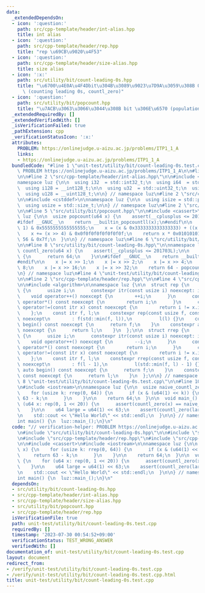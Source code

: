 ```yaml
---
data:
  _extendedDependsOn:
  - icon: ':question:'
    path: src/cpp-template/header/int-alias.hpp
    title: int alias
  - icon: ':question:'
    path: src/cpp-template/header/rep.hpp
    title: "rep \u69CB\u9020\u4F53"
  - icon: ':question:'
    path: src/cpp-template/header/size-alias.hpp
    title: size alias
  - icon: ':x:'
    path: src/utility/bit/count-leading-0s.hpp
    title: "\u6700\u4E0A\u4F4Dbit\u304B\u3089\u9023\u7D9A\u3059\u308B 0 \u306E\u6570\
      \ (counting leading 0s, countl_zero)"
  - icon: ':question:'
    path: src/utility/bit/popcount.hpp
    title: "\u7ACB\u3063\u3066\u3044\u308B bit \u306E\u6570 (population count, popcount)"
  _extendedRequiredBy: []
  _extendedVerifiedWith: []
  _isVerificationFailed: true
  _pathExtension: cpp
  _verificationStatusIcon: ':x:'
  attributes:
    PROBLEM: https://onlinejudge.u-aizu.ac.jp/problems/ITP1_1_A
    links:
    - https://onlinejudge.u-aizu.ac.jp/problems/ITP1_1_A
  bundledCode: "#line 1 \"unit-test/utility/bit/count-leading-0s.test.cpp\"\n// verification-helper:\
    \ PROBLEM https://onlinejudge.u-aizu.ac.jp/problems/ITP1_1_A\n\n#line 2 \"src/utility/bit/count-leading-0s.hpp\"\
    \n\n#line 2 \"src/cpp-template/header/int-alias.hpp\"\n\n#include <cstdint>\n\n\
    namespace luz {\n\n  using i32  = std::int32_t;\n  using i64  = std::int64_t;\n\
    \  using i128 = __int128_t;\n\n  using u32  = std::uint32_t;\n  using u64  = std::uint64_t;\n\
    \  using u128 = __uint128_t;\n\n} // namespace luz\n#line 2 \"src/cpp-template/header/size-alias.hpp\"\
    \n\n#include <cstddef>\n\nnamespace luz {\n\n  using isize = std::ptrdiff_t;\n\
    \  using usize = std::size_t;\n\n} // namespace luz\n#line 2 \"src/utility/bit/popcount.hpp\"\
    \n\n#line 5 \"src/utility/bit/popcount.hpp\"\n\n#include <cassert>\n\nnamespace\
    \ luz {\n\n  usize popcount(u64 x) {\n    assert(__cplusplus <= 201703L);\n\n\
    #ifdef __GNUC__\n    return __builtin_popcountll(x);\n#endif\n\n    x -= (x >>\
    \ 1) & 0x5555555555555555;\n    x = (x & 0x3333333333333333) + ((x >> 2) & 0x3333333333333333);\n\
    \    x += (x >> 4) & 0x0f0f0f0f0f0f0f0f;\n    return x * 0x0101010101010101 >>\
    \ 56 & 0x7f;\n  }\n\n} // namespace luz\n#line 6 \"src/utility/bit/count-leading-0s.hpp\"\
    \n\n#line 8 \"src/utility/bit/count-leading-0s.hpp\"\n\nnamespace luz {\n\n  usize\
    \ countl_zero(u64 x) {\n    assert(__cplusplus <= 201703L);\n\n    if (x == 0)\
    \ {\n      return 64;\n    }\n\n#ifdef __GNUC__\n    return __builtin_clzll(x);\n\
    #endif\n\n    x |= x >> 1;\n    x |= x >> 2;\n    x |= x >> 4;\n    x |= x >>\
    \ 8;\n    x |= x >> 16;\n    x |= x >> 32;\n    return 64 - popcount(x);\n  }\n\
    \n} // namespace luz\n#line 4 \"unit-test/utility/bit/count-leading-0s.test.cpp\"\
    \n\n#line 2 \"src/cpp-template/header/rep.hpp\"\n\n#line 4 \"src/cpp-template/header/rep.hpp\"\
    \n\n#include <algorithm>\n\nnamespace luz {\n\n  struct rep {\n    struct itr\
    \ {\n      usize i;\n      constexpr itr(const usize i) noexcept: i(i) {}\n  \
    \    void operator++() noexcept {\n        ++i;\n      }\n      constexpr usize\
    \ operator*() const noexcept {\n        return i;\n      }\n      constexpr bool\
    \ operator!=(const itr x) const noexcept {\n        return i != x.i;\n      }\n\
    \    };\n    const itr f, l;\n    constexpr rep(const usize f, const usize l)\
    \ noexcept\n        : f(std::min(f, l)),\n          l(l) {}\n    constexpr auto\
    \ begin() const noexcept {\n      return f;\n    }\n    constexpr auto end() const\
    \ noexcept {\n      return l;\n    }\n  };\n\n  struct rrep {\n    struct itr\
    \ {\n      usize i;\n      constexpr itr(const usize i) noexcept: i(i) {}\n  \
    \    void operator++() noexcept {\n        --i;\n      }\n      constexpr usize\
    \ operator*() const noexcept {\n        return i;\n      }\n      constexpr bool\
    \ operator!=(const itr x) const noexcept {\n        return i != x.i;\n      }\n\
    \    };\n    const itr f, l;\n    constexpr rrep(const usize f, const usize l)\
    \ noexcept\n        : f(l - 1),\n          l(std::min(f, l) - 1) {}\n    constexpr\
    \ auto begin() const noexcept {\n      return f;\n    }\n    constexpr auto end()\
    \ const noexcept {\n      return l;\n    }\n  };\n\n} // namespace luz\n#line\
    \ 8 \"unit-test/utility/bit/count-leading-0s.test.cpp\"\n\n#line 10 \"unit-test/utility/bit/count-leading-0s.test.cpp\"\
    \n#include <iostream>\n\nnamespace luz {\n\n  usize naive_countl_zero(u64 x) {\n\
    \    for (usize k: rrep(0, 64)) {\n      if (x & (u64(1) << k)) {\n        return\
    \ 63 - k;\n      }\n    }\n\n    return 64;\n  }\n\n  void main_() {\n    for\
    \ (u64 x: rep(0, 1 << 20)) {\n      assert(countl_zero(x) == naive_countl_zero(x));\n\
    \    }\n\n    u64 large = u64(1) << 63;\n    assert(countl_zero(large) == naive_countl_zero(large));\n\
    \n    std::cout << \"Hello World\" << std::endl;\n  }\n\n} // namespace luz\n\n\
    int main() {\n  luz::main_();\n}\n"
  code: "// verification-helper: PROBLEM https://onlinejudge.u-aizu.ac.jp/problems/ITP1_1_A\n\
    \n#include \"src/utility/bit/count-leading-0s.hpp\"\n\n#include \"src/cpp-template/header/int-alias.hpp\"\
    \n#include \"src/cpp-template/header/rep.hpp\"\n#include \"src/cpp-template/header/size-alias.hpp\"\
    \n\n#include <cassert>\n#include <iostream>\n\nnamespace luz {\n\n  usize naive_countl_zero(u64\
    \ x) {\n    for (usize k: rrep(0, 64)) {\n      if (x & (u64(1) << k)) {\n   \
    \     return 63 - k;\n      }\n    }\n\n    return 64;\n  }\n\n  void main_()\
    \ {\n    for (u64 x: rep(0, 1 << 20)) {\n      assert(countl_zero(x) == naive_countl_zero(x));\n\
    \    }\n\n    u64 large = u64(1) << 63;\n    assert(countl_zero(large) == naive_countl_zero(large));\n\
    \n    std::cout << \"Hello World\" << std::endl;\n  }\n\n} // namespace luz\n\n\
    int main() {\n  luz::main_();\n}\n"
  dependsOn:
  - src/utility/bit/count-leading-0s.hpp
  - src/cpp-template/header/int-alias.hpp
  - src/cpp-template/header/size-alias.hpp
  - src/utility/bit/popcount.hpp
  - src/cpp-template/header/rep.hpp
  isVerificationFile: true
  path: unit-test/utility/bit/count-leading-0s.test.cpp
  requiredBy: []
  timestamp: '2023-07-30 00:54:52+09:00'
  verificationStatus: TEST_WRONG_ANSWER
  verifiedWith: []
documentation_of: unit-test/utility/bit/count-leading-0s.test.cpp
layout: document
redirect_from:
- /verify/unit-test/utility/bit/count-leading-0s.test.cpp
- /verify/unit-test/utility/bit/count-leading-0s.test.cpp.html
title: unit-test/utility/bit/count-leading-0s.test.cpp
---
```

